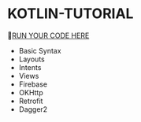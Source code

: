 # KOTLIN-TUTORIAL

 👻[RUN YOUR CODE HERE](https://play.kotlinlang.org/#eyJ2ZXJzaW9uIjoiMS43LjAiLCJwbGF0Zm9ybSI6ImphdmEiLCJhcmdzIjoiIiwibm9uZU1hcmtlcnMiOnRydWUsInRoZW1lIjoiaWRlYSIsImNvZGUiOiJmdW4gbWFpbigpIFxue1xuICAgIHZhbCBmdWxsbmFtZSA6U3RyaW5nID0gXCJVdGthcnNoIFNheGVuYVwiXG4gICAgdmFyIGFnZSA6IEludCA9IDMwXG4gICAgXG4gICAgcHJpbnRsbihmdWxsbmFtZSlcbiAgICBwcmludGxuKGFnZSlcbiAgICBcbiAgICBcbn0ifQ==)

- Basic Syntax
- Layouts
- Intents
- Views
- Firebase
- OKHttp
- Retrofit
- Dagger2
